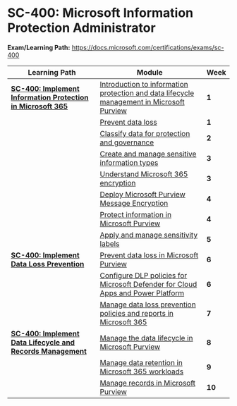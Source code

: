 # SC-400: Microsoft Information Protection Administrator

**Exam/Learning Path:** https://docs.microsoft.com/certifications/exams/sc-400

| **Learning Path** | **Module** | **Week** |
|-|-|-|
|**[SC-400: Implement Information Protection in Microsoft 365](https://docs.microsoft.com/learn/paths/implement-information-protection/)**| [Introduction to information protection and data lifecycle management in Microsoft Purview](https://docs.microsoft.com/learn/modules/m365-compliance-information-governance/) | **1** 
| | [Prevent data loss](https://docs.microsoft.com/learn/modules/m365-security-data-loss/) | **1** 
| | [Classify data for protection and governance](https://docs.microsoft.com/learn/modules/m365-compliance-information-classify-data/) | **2** 
| | [Create and manage sensitive information types](https://docs.microsoft.com/learn/modules/create-manage-sensitive-information-types/) | **3** 
| | [Understand Microsoft 365 encryption](https://docs.microsoft.com/learn/modules/audit-encryption/) | **3** 
| | [Deploy Microsoft Purview Message Encryption](https://docs.microsoft.com/learn/modules/deploy-message-encryption-microsoft-365/) | **4** 
| | [Protect information in Microsoft Purview](https://docs.microsoft.com/learn/modules/m365-compliance-information-protect-information/) | **4** 
| | [Apply and manage sensitivity labels](https://docs.microsoft.com/learn/modules/apply-manage-sensitivity-labels/) | **5** 
|**[SC-400: Implement Data Loss Prevention](https://docs.microsoft.com/learn/paths/implement-data-loss-prevention/)**| [Prevent data loss in Microsoft Purview](https://docs.microsoft.com/learn/modules/m365-compliance-information-prevent-data-loss/) | **6** 
| | [Configure DLP policies for Microsoft Defender for Cloud Apps and Power Platform](https://docs.microsoft.com/learn/modules/create-configure-data-loss-prevention-policies/) | **6** 
| | [Manage data loss prevention policies and reports in Microsoft 365](https://docs.microsoft.com/learn/modules/manage-data-loss-prevention-polices/) | **7** 
|**[SC-400: Implement Data Lifecycle and Records Management](https://docs.microsoft.com/learn/paths/implement-information-governance/)**| [Manage the data lifecycle in Microsoft Purview](https://docs.microsoft.com/learn/modules/m365-compliance-information-govern-information/) | **8** 
| | [Manage data retention in Microsoft 365 workloads](https://docs.microsoft.com/learn/modules/manage-data-retention-microsoft-365/) | **9** 
| | [Manage records in Microsoft Purview](https://docs.microsoft.com/learn/modules/m365-compliance-information-manage-records/) | **10** 
